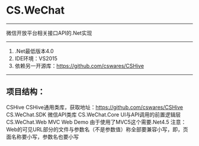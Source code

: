 # CS.WeChat
-------------------------------------------
微信开放平台相关接口API的.Net实现

--------------------------------------------
1. .Net最低版本4.0
2. IDE环境：VS2015
3. 依赖另一开源库：https://github.com/cswares/CSHive


-------------------------------
项目结构：
--------
CSHive				CSHive通用类库，获取地址：https://github.com/cswares/CSHive
CS.WeChat.SDK		微信API类库
CS.WeChat.Core		UI与API调用的前置逻辑层
CS.WeChat.Web		MVC Web Demo 由于使用了MVC5这个需要.Net4.5	注意：Web的可见URL部分的文件与参数名（不是参数值）称全部要兼容小写，即，页面名称要小写，参数名也要小写









